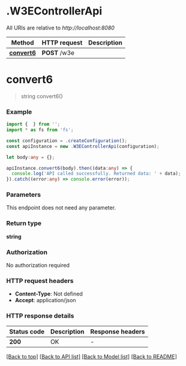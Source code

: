 # .W3EControllerApi

All URIs are relative to *http://localhost:8080*

Method | HTTP request | Description
------------- | ------------- | -------------
[**convert6**](W3EControllerApi.md#convert6) | **POST** /w3e | 


# **convert6**
> string convert6()


### Example


```typescript
import {  } from '';
import * as fs from 'fs';

const configuration = .createConfiguration();
const apiInstance = new .W3EControllerApi(configuration);

let body:any = {};

apiInstance.convert6(body).then((data:any) => {
  console.log('API called successfully. Returned data: ' + data);
}).catch((error:any) => console.error(error));
```


### Parameters
This endpoint does not need any parameter.


### Return type

**string**

### Authorization

No authorization required

### HTTP request headers

 - **Content-Type**: Not defined
 - **Accept**: application/json


### HTTP response details
| Status code | Description | Response headers |
|-------------|-------------|------------------|
**200** | OK |  -  |

[[Back to top]](#) [[Back to API list]](README.md#documentation-for-api-endpoints) [[Back to Model list]](README.md#documentation-for-models) [[Back to README]](README.md)


